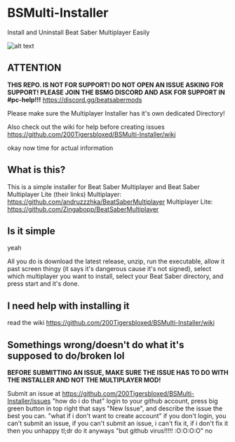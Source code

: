 # BSMulti-Installer
Install and Uninstall Beat Saber Multiplayer Easily

![alt text](https://tigersserver.xyz/wp-content/uploads/2020/05/bsmi2.png)

## ATTENTION
**THIS REPO. IS NOT FOR SUPPORT! DO NOT OPEN AN ISSUE ASKING FOR SUPPORT! PLEASE JOIN THE BSMG DISCORD AND ASK FOR SUPPORT IN #pc-help!!!**
https://discord.gg/beatsabermods

Please make sure the Multiplayer Installer has it's own dedicated Directory!

Also check out the wiki for help before creating issues
https://github.com/200Tigersbloxed/BSMulti-Installer/wiki

okay now time for actual information

## What is this?
This is a simple installer for Beat Saber Multiplayer and Beat Saber Multiplayer Lite
(their links)
Multiplayer: https://github.com/andruzzzhka/BeatSaberMultiplayer
Multiplayer Lite: https://github.com/Zingabopp/BeatSaberMultiplayer

## Is it simple
yeah

All you do is download the latest release, unzip, run the executable, allow it past screen thingy (it says it's dangerous cause it's not signed), select which multiplayer you want to install, select your Beat Saber directory, and press start and it's done.

## I need help with installing it
read the wiki
https://github.com/200Tigersbloxed/BSMulti-Installer/wiki

## Somethings wrong/doesn't do what it's supposed to do/broken lol

**BEFORE SUBMITTING AN ISSUE, MAKE SURE THE ISSUE HAS TO DO WITH THE INSTALLER AND NOT THE MULTIPLAYER MOD!**

Submit an issue at https://github.com/200Tigersbloxed/BSMulti-Installer/issues
"how do i do that"
login to your github account, press big green button in top right that says "New Issue", and describe the issue the best you can.
"what if i don't want to create account"
if you don't login, you can't submit an issue, if you can't submit an issue, i can't fix it, if i don't fix it then you unhappy
tl;dr do it anyways
"but github virus!!!!! :O:O:O:O"
no
